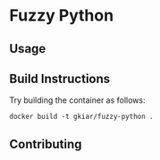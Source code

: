 # Fuzzy Python 

## Usage

## Build Instructions

Try building the container as follows:

    docker build -t gkiar/fuzzy-python .

## Contributing

